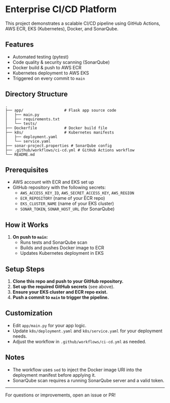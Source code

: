 # Enterprise CI/CD Platform

This project demonstrates a scalable CI/CD pipeline using GitHub Actions, AWS ECR, EKS (Kubernetes), Docker, and SonarQube.

## Features
- Automated testing (pytest)
- Code quality & security scanning (SonarQube)
- Docker build & push to AWS ECR
- Kubernetes deployment to AWS EKS
- Triggered on every commit to `main`

## Directory Structure
```
.
├── app/                  # Flask app source code
│   ├── main.py
│   ├── requirements.txt
│   └── tests/
├── Dockerfile            # Docker build file
├── k8s/                  # Kubernetes manifests
│   ├── deployment.yaml
│   └── service.yaml
├── sonar-project.properties # SonarQube config
├── .github/workflows/ci-cd.yml # GitHub Actions workflow
└── README.md
```

## Prerequisites
- AWS account with ECR and EKS set up
- GitHub repository with the following secrets:
  - `AWS_ACCESS_KEY_ID`, `AWS_SECRET_ACCESS_KEY`, `AWS_REGION`
  - `ECR_REPOSITORY` (name of your ECR repo)
  - `EKS_CLUSTER_NAME` (name of your EKS cluster)
  - `SONAR_TOKEN`, `SONAR_HOST_URL` (for SonarQube)

## How it Works
1. **On push to `main`:**
   - Runs tests and SonarQube scan
   - Builds and pushes Docker image to ECR
   - Updates Kubernetes deployment in EKS

## Setup Steps
1. **Clone this repo and push to your GitHub repository.**
2. **Set up the required GitHub secrets** (see above).
3. **Ensure your EKS cluster and ECR repo exist.**
4. **Push a commit to `main` to trigger the pipeline.**

## Customization
- Edit `app/main.py` for your app logic.
- Update `k8s/deployment.yaml` and `k8s/service.yaml` for your deployment needs.
- Adjust the workflow in `.github/workflows/ci-cd.yml` as needed.

## Notes
- The workflow uses `sed` to inject the Docker image URI into the deployment manifest before applying it.
- SonarQube scan requires a running SonarQube server and a valid token.

---

For questions or improvements, open an issue or PR! 
